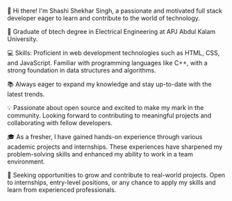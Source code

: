 👋 Hi there! I'm Shashi Shekhar Singh, a passionate and motivated full stack developer eager to learn and contribute to the world of technology.

🌱 Graduate of btech degree in Electrical Engineering at APJ Abdul Kalam University.

💻 Skills: Proficient in web development technologies such as HTML, CSS, and JavaScript.  Familiar with programming languages like C++, with a strong foundation in data structures and algorithms.

📚 Always eager to expand my knowledge and stay up-to-date with the latest trends. 

💡 Passionate about open source and excited to make my mark in the community. Looking forward to contributing to meaningful projects and collaborating with fellow developers.

🎓 As a fresher, I have gained hands-on experience through various academic projects and internships. These experiences have sharpened my problem-solving skills and enhanced my ability to work in a team environment.

🌟 Seeking opportunities to grow and contribute to real-world projects. Open to internships, entry-level positions, or any chance to apply my skills and learn from experienced professionals.

